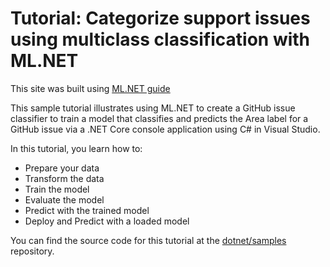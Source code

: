 # Tutorial: Categorize support issues using multiclass classification with ML.NET

This site was built using [ML.NET guide](https://learn.microsoft.com/en-us/dotnet/machine-learning/tutorials/github-issue-classification)

This sample tutorial illustrates using ML.NET to create a GitHub issue classifier to train a model that classifies and predicts the Area label for a GitHub issue via a .NET Core console application using C# in Visual Studio.

In this tutorial, you learn how to:

* Prepare your data
* Transform the data
* Train the model
* Evaluate the model
* Predict with the trained model
* Deploy and Predict with a loaded model



You can find the source code for this tutorial at the [dotnet/samples](https://github.com/dotnet/samples/tree/main/machine-learning/tutorials/GitHubIssueClassification) repository.

